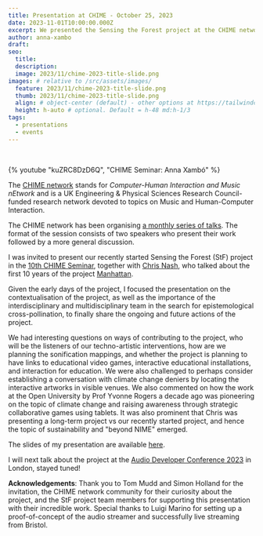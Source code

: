 ```yaml
---
title: Presentation at CHIME - October 25, 2023
date: 2023-11-01T10:00:00.000Z
excerpt: We presented the Sensing the Forest project at the CHIME network.
author: anna-xambo
draft: 
seo:
  title:
  description:
  image: 2023/11/chime-2023-title-slide.png
images: # relative to /src/assets/images/
  feature: 2023/11/chime-2023-title-slide.png
  thumb: 2023/11/chime-2023-title-slide.png
  align: # object-center (default) - other options at https://tailwindcss.com/docs/object-position
  height: h-auto # optional. Default = h-48 md:h-1/3
tags:
  - presentations
  - events
---
```

  
<br />

{% youtube "kuZRC8DzD6Q", "CHIME Seminar: Anna Xambó" %}


The [CHIME network](https://www.chime.ac.uk/) stands for *Computer-Human Interaction and Music nEtwork* and is a UK Engineering & Physical Sciences Research Council-funded research network devoted to topics on Music and Human-Computer Interaction. 

The CHIME network has been organising [a monthly series of talks](https://www.chime.ac.uk/media/). The format of the session consists of two speakers who present their work followed by a more general discussion.

I was invited to present our recently started Sensing the Forest (StF) project in the [10th CHIME Seminar](https://www.eventbrite.co.uk/e/739356454057), together with [Chris Nash](http://nash.audio), who talked about the first 10 years of the project [Manhattan](http://nash.audio/manhattan).
 
Given the early days of the project, I focused the presentation on the contextualisation of the project, as well as the importance of the interdisciplinary and multidisciplinary team in the search for epistemological cross-pollination, to finally share the ongoing and future actions of the project.

We had interesting questions on ways of contributing to the project, who will be the listeners of our techno-artistic interventions, how are we planning the sonification mappings, and whether the project is planning to have links to educational video games, interactive educational installations, and interaction for education. We were also challenged to perhaps consider establishing a conversation with climate change deniers by locating the interactive artworks in visible venues. We also commented on how the work at the Open University by Prof Yvonne Rogers a decade ago was pioneering on the topic of climate change and raising awareness through strategic collaborative games using tablets. It was also prominent that Chris was presenting a long-term project vs our recently started project, and hence the topic of sustainability and "beyond NIME" emerged.

The slides of my presentation are available [here](/assets/pdf/CHIME-2023.pdf). 

I will next talk about the project at the [Audio Developer Conference 2023](https://adc23.sched.com/event/1PudY?iframe=no) in London, stayed tuned!

**Acknowledgements**: Thank you to Tom Mudd and Simon Holland for the invitation, the CHIME network community for their curiosity about the project, and the StF project team members for supporting this presentation with their incredible work. Special thanks to Luigi Marino for setting up a proof-of-concept of the audio streamer and successfully live streaming from Bristol.

